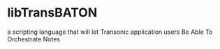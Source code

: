 # libTransBATON
a scripting language that will let Transonic application users Be Able To Orchestrate Notes
